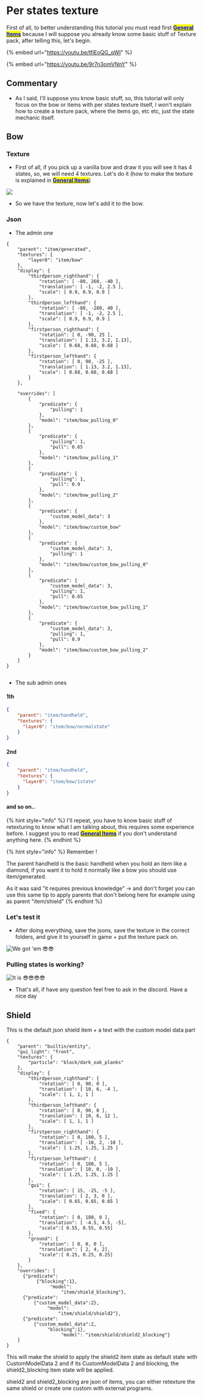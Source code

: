 # Per states texture

First of all, to better understanding this tutorial you must read first [<mark style="color:blue;">**General Items**</mark>](general-items.md) because I will suppose you already know some basic stuff of Texture pack, after telling this, let's begin.

{% embed url="https://youtu.be/tfiEoQG_qWI" %}

{% embed url="https://youtu.be/9r7n3omVNnY" %}

## Commentary

* As I said, I'll suppose you know basic stuff, so, this tutorial will only focus on the bow or items with per states texture itself, I won't explain how to create a texture pack, where the items go, etc etc, just the state mechanic itself.

## Bow

### Texture

* First of all, if you pick up a vanilla bow and draw it you will see it has 4 states, so, we will need 4 textures. Let's do it (how to make the texture is explained in [<mark style="color:blue;">**General Items**</mark>](general-items.md))

![](<../../../../.gitbook/assets/image (248).png>)

* So we have the texture, now let's add it to the bow.

### Json

* The admin one

<pre class="language-json"><code class="lang-json">{
    "parent": "item/generated",
    "textures": {
        "layer0": "item/bow"
    },
    "display": {
        "thirdperson_righthand": {
            "rotation": [ -80, 260, -40 ],
            "translation": [ -1, -2, 2.5 ],
            "scale": [ 0.9, 0.9, 0.9 ]
        },
        "thirdperson_lefthand": {
            "rotation": [ -80, -280, 40 ],
            "translation": [ -1, -2, 2.5 ],
            "scale": [ 0.9, 0.9, 0.9 ]
        },
        "firstperson_righthand": {
            "rotation": [ 0, -90, 25 ],
            "translation": [ 1.13, 3.2, 1.13],
            "scale": [ 0.68, 0.68, 0.68 ]
        },
        "firstperson_lefthand": {
            "rotation": [ 0, 90, -25 ],
            "translation": [ 1.13, 3.2, 1.13],
            "scale": [ 0.68, 0.68, 0.68 ]
        }
    },
    
    "overrides": [
        {
            "predicate": {
                "pulling": 1
            },
            "model": "item/bow_pulling_0"
        },
        {
            "predicate": {
                "pulling": 1,
                "pull": 0.65
            },
            "model": "item/bow_pulling_1"
        },
        {
            "predicate": {
                "pulling": 1,
                "pull": 0.9
            },
            "model": "item/bow_pulling_2"
        },
        {
            "predicate": {
                "custom_model_data": 3
            },
            "model": "item/bow/custom_bow"
        },
        {
            "predicate": {
                "custom_model_data": 3,
                "pulling": 1
            },
            "model": "item/bow/custom_bow_pulling_0"
        },
        {
            "predicate": {
                "custom_model_data": 3,
                "pulling": 1,
                "pull": 0.65
            },
            "model": "item/bow/custom_bow_pulling_1"
        },
        {
            "predicate": {
                "custom_model_data": 3,
                "pulling": 1,
                "pull": 0.9
            },
            "model": "item/bow/custom_bow_pulling_2"
        }
    ]
}
<strong>    
</strong></code></pre>

* The sub admin ones

#### 1th

```json
{
	"parent": "item/handheld",
	"textures": {
	  "layer0": "item/bow/normalstate"
	}
}
```

#### 2nd

```json
{
	"parent": "item/handheld",
	"textures": {
	  "layer0": "item/bow/1state"
	}
}
```

#### and so on..

{% hint style="info" %}
I'll repeat, you have to know basic stuff of retexturing to know what I am talking about, this requires some experience before. I suggest you to read [<mark style="color:blue;">**General Items**</mark>](general-items.md) if you don't understand anything here.
{% endhint %}

{% hint style="info" %}
Remember !

The parent handheld is the basic handheld when you hold an item like a diamond, if you want it to hold it normally like a bow you should use item/generated.

As it was said "it requires previous knowledge" -> and don't forget you can use this same tip to apply parents that don't belong here for example using as parent "item/shield"
{% endhint %}

### Let's test it

* After doing everything, save the jsons, save the texture in the correct folders, and give it to yourself in game + put the texture pack on.&#x20;

![We got 'em 😎😎](<../../../../.gitbook/assets/image (112).png>)

### Pulling states is working?

![It is 😎😎😎😎](<../../../../.gitbook/assets/image (219).png>)

* That's all, if have any question feel free to ask in the discord. Have a nice day

## Shield

This is the default json shield item + a text with the custom model data part

```
{
    "parent": "builtin/entity",
    "gui_light": "front",
    "textures": {
        "particle": "block/dark_oak_planks"
    },
    "display": {
        "thirdperson_righthand": {
            "rotation": [ 0, 90, 0 ],
            "translation": [ 10, 6, -4 ],
            "scale": [ 1, 1, 1 ]
        },
        "thirdperson_lefthand": {
            "rotation": [ 0, 90, 0 ],
            "translation": [ 10, 6, 12 ],
            "scale": [ 1, 1, 1 ]
        },
        "firstperson_righthand": {
            "rotation": [ 0, 180, 5 ],
            "translation": [ -10, 2, -10 ],
            "scale": [ 1.25, 1.25, 1.25 ]
        },
        "firstperson_lefthand": {
            "rotation": [ 0, 180, 5 ],
            "translation": [ 10, 0, -10 ],
            "scale": [ 1.25, 1.25, 1.25 ]
        },
        "gui": {
            "rotation": [ 15, -25, -5 ],
            "translation": [ 2, 3, 0 ],
            "scale": [ 0.65, 0.65, 0.65 ]
        },
        "fixed": {
            "rotation": [ 0, 180, 0 ],
            "translation": [ -4.5, 4.5, -5],
            "scale":[ 0.55, 0.55, 0.55]
        },
        "ground": {
            "rotation": [ 0, 0, 0 ],
            "translation": [ 2, 4, 2],
            "scale":[ 0.25, 0.25, 0.25]
        }
    },
    "overrides": [
      {"predicate":
           {"blocking":1},
                "model": 
                    "item/shield_blocking"},
      {"predicate": 
          {"custom_model_data":2},
               "model": 
                   "item/shield/shield2"},
      {"predicate": 
          {"custom_model_data":2,
               "blocking":1},
                    "model": "item/shield/shield2_blocking"}
    ]
}

```

This will make the shield to apply the shield2 item state as default state with CustomModelData 2 and if its CustomModelData 2 and blocking, the shield2\_blocking item state will be applied.

shield2 and shield2\_blocking are json of items, you can either retexture the same shield or create one custom with external programs.
